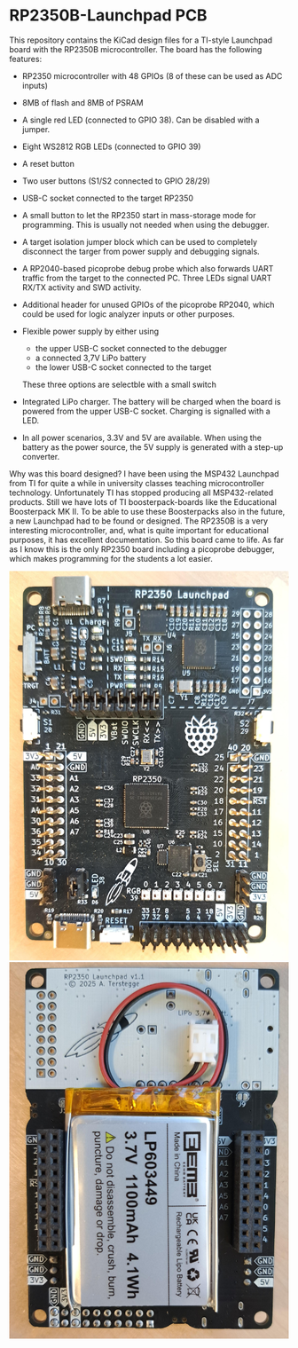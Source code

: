 # RP2350B-Launchpad PCB

This repository contains the KiCad design files for a TI-style Launchpad
board with the RP2350B microcontroller. The board has the following
features:

- RP2350 microcontroller with 48 GPIOs (8 of these can be used as ADC inputs)
- 8MB of flash and 8MB of PSRAM
- A single red LED (connected to GPIO 38). Can be disabled with a jumper.
- Eight WS2812 RGB LEDs (connected to GPIO 39)
- A reset button
- Two user buttons (S1/S2 connected to GPIO 28/29)
- USB-C socket connected to the target RP2350
- A small button to let the RP2350 start in mass-storage mode for programming.
  This is usually not needed when using the debugger.
- A target isolation jumper block which can be used to completely disconnect
  the targer from power supply and debugging signals.
- A RP2040-based picoprobe debug probe which also forwards UART traffic from
  the target to the connected PC. Three LEDs signal UART RX/TX activity
  and SWD activity.
- Additional header for unused GPIOs of the picoprobe RP2040, which could
  be used for logic analyzer inputs or other purposes.
- Flexible power supply by either using
  * the upper USB-C socket connected to the debugger
  * a connected 3,7V LiPo battery
  * the lower USB-C socket connected to the target

  These three options are selectble with a small switch
- Integrated LiPo charger. The battery will be charged when the board is
  powered from the upper USB-C socket. Charging is signalled with a LED.
- In all power scenarios, 3.3V and 5V are available. When using the
  battery as the power source, the 5V supply is generated with a step-up
  converter.

Why was this board designed? I have been using the MSP432 Launchpad from TI for
quite a while in university classes teaching microcontroller technology.
Unfortunately TI has stopped producing all MSP432-related products. Still we
have lots of TI boosterpack-boards like the Educational Boosterpack MK II.
To be able to use these Boosterpacks also in the future, a new Launchpad had
to be found or designed. The RP2350B is a very interesting microcontroller,
and, what is quite important for educational purposes, it has excellent
documentation. So this board came to life. As far as I know this is the only
RP2350 board including a picoprobe debugger, which makes programming for the
students a lot easier.

![RP2040 Lauchpad picture 1](images/rp2350-lp-front.jpg)
![RP2040 Lauchpad picture 1](images/rp2350-lp-back.jpg)

